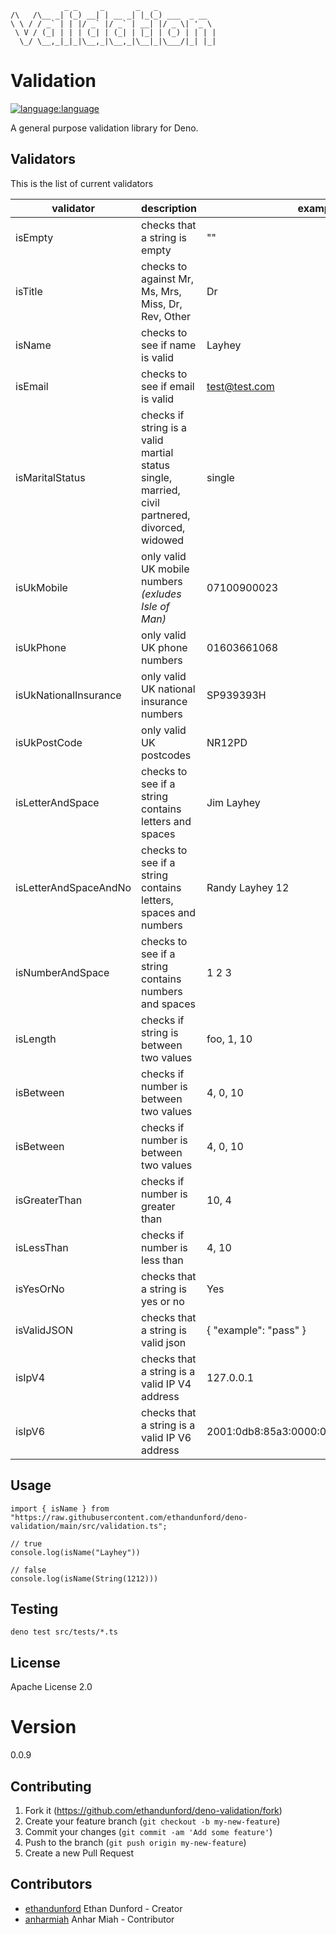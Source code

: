 ```
            _ _     _       _   _             
/\   /\__ _| (_) __| | __ _| |_(_) ___  _ __  
\ \ / / _` | | |/ _` |/ _` | __| |/ _ \| '_ \ 
 \ V / (_| | | | (_| | (_| | |_| | (_) | | | |
  \_/ \__,_|_|_|\__,_|\__,_|\__|_|\___/|_| |_|
```

# Validation

[![language:language](https://img.shields.io/badge/language-deno-black)]()

A general purpose validation library for Deno.

## Validators

This is the list of current validators

| validator             | description                                                                                    | example                                 |
| --------------------- | ---------------------------------------------------------------------------------------------- | --------------------------------------- |
| isEmpty               | checks that a string is empty                                                                  | ""                                      |
| isTitle               | checks to against Mr, Ms, Mrs, Miss, Dr, Rev, Other                                            | Dr                                      |
| isName                | checks to see if name is valid                                                                 | Layhey                                  |
| isEmail               | checks to see if email is valid                                                                | test@test.com                           |
| isMaritalStatus       | checks if string is a valid martial status single, married, civil partnered, divorced, widowed | single                                  |
| isUkMobile            | only valid UK mobile numbers _(exludes Isle of Man)_                                           | 07100900023                             |
| isUkPhone             | only valid UK phone numbers                                                                    | 01603661068                             |
| isUkNationalInsurance | only valid UK national insurance numbers                                                       | SP939393H                               |
| isUkPostCode          | only valid UK postcodes                                                                        | NR12PD                                  |
| isLetterAndSpace      | checks to see if a string contains letters and spaces                                          | Jim Layhey                              |
| isLetterAndSpaceAndNo | checks to see if a string contains letters, spaces and numbers                                 | Randy Layhey 12                         |
| isNumberAndSpace      | checks to see if a string contains numbers and spaces                                          | 1 2 3                                   |
| isLength              | checks if string is between two values                                                         | foo, 1, 10                              |
| isBetween             | checks if number is between two values                                                         | 4, 0, 10                                |
| isBetween             | checks if number is between two values                                                         | 4, 0, 10                                |
| isGreaterThan         | checks if number is greater than                                                               | 10, 4                                   |
| isLessThan            | checks if number is less than                                                                  | 4, 10                                   |
| isYesOrNo             | checks that a string is yes or no                                                              | Yes                                     |
| isValidJSON           | checks that a string is valid json                                                             | { "example": "pass" }                   |
| isIpV4                | checks that a string is a valid IP V4 address                                                  | 127.0.0.1                               |
| isIpV6                | checks that a string is a valid IP V6 address                                                  | 2001:0db8:85a3:0000:0000:8a2e:0370:7334 |

## Usage

```
import { isName } from "https://raw.githubusercontent.com/ethandunford/deno-validation/main/src/validation.ts";

// true
console.log(isName("Layhey"))

// false
console.log(isName(String(1212)))
```

## Testing

```
deno test src/tests/*.ts
```

## License

Apache License 2.0

# Version

0.0.9

## Contributing

1. Fork it (<https://github.com/ethandunford/deno-validation/fork>)
2. Create your feature branch (`git checkout -b my-new-feature`)
3. Commit your changes (`git commit -am 'Add some feature'`)
4. Push to the branch (`git push origin my-new-feature`)
5. Create a new Pull Request

## Contributors

- [ethandunford](https://github.com/ethandunford) Ethan Dunford - Creator
- [anharmiah](https://github.com/AnharHussainMiah) Anhar Miah - Contributor
